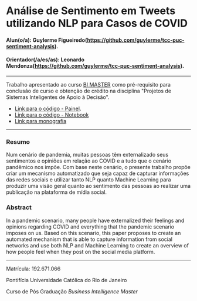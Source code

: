 <!-- antes de enviar a versão final, solicitamos que todos os comentários, colocados para orientação ao aluno, sejam removidos do arquivo -->

# Análise de Sentimento em Tweets utilizando NLP para Casos de COVID

#### Alun(o/a): Guylerme Figueiredo(https://github.com/guylerme/tcc-puc-sentiment-analysis).
#### Orientador(/a/es/as): Leonardo Mendonza(https://github.com/guylerme/tcc-puc-sentiment-analysis).


---

Trabalho apresentado ao curso [BI MASTER](https://ica.puc-rio.ai/bi-master) como pré-requisito para conclusão de curso e obtenção de crédito na disciplina "Projetos de Sistemas Inteligentes de Apoio à Decisão".

- [Link para o código - Painel](https://github.com/guylerme/tcc-puc-sentiment-analysis/blob/main/Painel%20PBI.pbix). 
- [Link para o código - Notebook](https://github.com/guylerme/tcc-puc-sentiment-analysis/blob/main/tcc-guylerme.ipynb)
- [Link para monografia](https://github.com/guylerme/tcc-puc-sentiment-analysis/blob/main/TCC.pdf)


---

### Resumo

<!-- trocar o texto abaixo pelo resumo do trabalho, em português -->

Num cenário de pandemia, muitas pessoas têm externalizado seus sentimentos e opiniões em relação ao COVID e a tudo que o cenário pandêmico nos impõe. Com base neste cenário, o presente trabalho propõe criar um mecanismo automatizado que seja capaz de capturar informações das redes sociais e utilizar tanto NLP quanto Machine Learning para produzir uma visão geral quanto ao sentimento das pessoas ao realizar uma publicação na plataforma de mídia social.

### Abstract <!-- Opcional! Caso não aplicável, remover esta seção -->

<!-- trocar o texto abaixo pelo resumo do trabalho, em inglês -->

In a pandemic scenario, many people have externalized their feelings and opinions regarding COVID and everything that the pandemic scenario imposes on us. Based on this scenario, this paper proposes to create an automated mechanism that is able to capture information from social networks and use both NLP and Machine Learning to create an overview of how people feel when they post on the social media platform.

---

Matrícula: 192.671.066

Pontifícia Universidade Católica do Rio de Janeiro

Curso de Pós Graduação *Business Intelligence Master*
